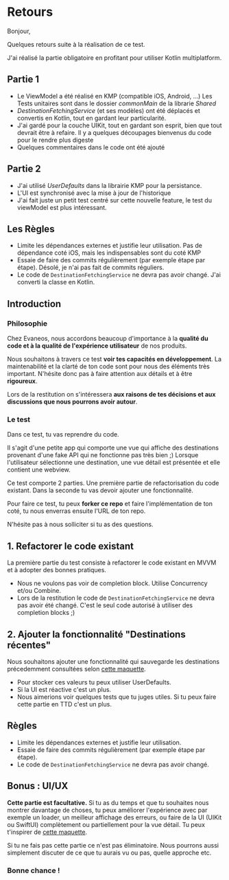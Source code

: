 # Retours


Bonjour,

Quelques retours suite à la réalisation de ce test.

J'ai réalisé la partie obligatoire en profitant pour utiliser Kotlin multiplatform.

## Partie 1
- Le ViewModel a été réalisé en KMP (compatible iOS, Android, ...)
    Les Tests unitaires sont dans le dossier *commonMain* de la librarie *Shared*
- *DestinationFetchingService* (et ses modèles) ont été déplacés et convertis en Kotlin, tout en gardant leur particularité.
- J'ai gardé pour la couche UIKit, tout en gardant son esprit, bien que tout devrait être à refaire.
    Il y a quelques découpages bienvenus du code pour le rendre plus digeste
- Quelques commentaires dans le code ont été ajouté

## Partie 2
- J'ai utilisé *UserDefaults* dans la librairie KMP pour la persistance.
- L'UI est synchronisé avec la mise à jour de l'historique
- J'ai fait juste un petit test centré sur cette nouvelle feature, le test du viewModel est plus intéressant.

## Les Règles
- Limite les dépendances externes et justifie leur utilisation.
    Pas de dépendance coté iOS, mais les indispensables sont du coté KMP
- Essaie de faire des commits régulièrement (par exemple étape par étape).
    Désolé, je n'ai pas fait de commits réguliers. 
- Le code de `DestinationFetchingService` ne devra pas avoir changé.
    J'ai converti la classe en Kotlin.

## Introduction
### Philosophie

Chez Evaneos, nous accordons beaucoup d'importance à la **qualité du code et à la qualité de l'expérience utilisateur** de nos produits.

Nous souhaitons à travers ce test **voir tes capacités en développement**. La maintenabilité et la clarté de ton code sont pour nous des éléments très important. N'hésite donc pas à faire attention aux détails et à être **rigoureux**.

Lors de la restitution on s'intéressera **aux raisons de tes décisions et aux discussions que nous pourrons avoir autour**.
### Le test

Dans ce test, tu vas reprendre du code.

Il s'agit d'une petite app qui comporte une vue qui affiche des destinations provenant d'une fake API qui ne fonctionne pas très bien ;)
Lorsque l'utilisateur sélectionne une destination, une vue détail est présentée et elle contient une webview.

Ce test comporte 2 parties. Une première partie de refactorisation du code existant. Dans la seconde tu vas devoir ajouter une fonctionnalité.

Pour faire ce test, tu peux **forker ce repo** et faire l'implémentation de ton coté, tu nous enverras ensuite l'URL de ton repo.

N'hésite pas à nous solliciter si tu as des questions.

## 1. Refactorer le code existant

La première partie du test consiste à refactorer le code existant en MVVM et à adopter des bonnes pratiques.

- Nous ne voulons pas voir de completion block. Utilise Concurrency et/ou Combine.
- Lors de la restitution le code de `DestinationFetchingService` ne devra pas avoir été changé. C'est le seul code autorisé à utiliser des completion blocks ;)

## 2. Ajouter la fonctionnalité "Destinations récentes"

Nous souhaitons ajouter une fonctionnalité qui sauvegarde les destinations précedemment consultées selon [cette maquette](https://www.figma.com/file/4yIJXkSfo9xACHgG2KN0Yu/App%2FTestMobileDestinationGuide?node-id=632%3A2212).

- Pour stocker ces valeurs tu peux utiliser UserDefaults.
- Si la UI est réactive c'est un plus.
- Nous aimerions voir quelques tests que tu juges utiles. Si tu peux faire cette partie en TTD c'est un plus.

## Règles
- Limite les dépendances externes et justifie leur utilisation.
- Essaie de faire des commits régulièrement (par exemple étape par étape).
- Le code de `DestinationFetchingService` ne devra pas avoir changé.

## Bonus : UI/UX

**Cette partie est facultative.**
Si tu as du temps et que tu souhaites nous montrer davantage de choses, tu peux améliorer l'expérience avec par exemple un loader, un meilleur affichage des erreurs, ou faire de la UI (UIKit ou SwiftUI) complètement ou partiellement pour la vue détail. Tu peux t'inspirer de [cette maquette](https://www.figma.com/file/4yIJXkSfo9xACHgG2KN0Yu/App%2FTestMobileDestinationGuide?node-id=2%3A233).

Si tu ne fais pas cette partie ce n'est pas éliminatoire. Nous pourrons aussi simplement discuter de ce que tu aurais vu ou pas, quelle approche etc.

### Bonne chance !
